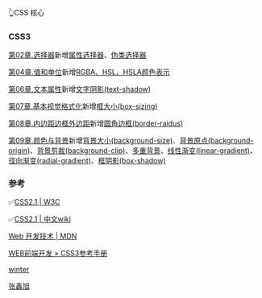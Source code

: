 👆CSS 核心

### CSS3
[第02章.选择器](https://github.com/wyhcool/notes/blob/master/Web/CSS%E6%9D%83%E5%A8%81%E6%8C%87%E5%8D%973/%E7%AC%AC02%E7%AB%A0.%E9%80%89%E6%8B%A9%E5%99%A8.md)新增[属性选择器](https://github.com/wyhcool/notes/blob/master/Web/CSS%E6%9D%83%E5%A8%81%E6%8C%87%E5%8D%973/%E7%AC%AC02%E7%AB%A0.%E9%80%89%E6%8B%A9%E5%99%A8.md#%E6%A0%B9%E6%8D%AE%E9%83%A8%E5%88%86%E5%B1%9E%E6%80%A7%E5%80%BC%E9%80%89%E6%8B%A9%E5%99%A8)、[伪类选择器](https://github.com/wyhcool/notes/blob/master/Web/CSS%E6%9D%83%E5%A8%81%E6%8C%87%E5%8D%973/%E7%AC%AC02%E7%AB%A0.%E9%80%89%E6%8B%A9%E5%99%A8.md#%E7%BB%93%E6%9E%84%E4%BC%AA%E7%B1%BB)

[第04章.值和单位](https://github.com/wyhcool/notes/blob/master/Web/CSS%E6%9D%83%E5%A8%81%E6%8C%87%E5%8D%973/%E7%AC%AC04%E7%AB%A0.%E5%80%BC%E5%92%8C%E5%8D%95%E4%BD%8D.md)新增[RGBA、HSL、HSLA颜色表示](https://github.com/wyhcool/notes/blob/master/Web/CSS%E6%9D%83%E5%A8%81%E6%8C%87%E5%8D%973/%E7%AC%AC04%E7%AB%A0.%E5%80%BC%E5%92%8C%E5%8D%95%E4%BD%8D.md#%E9%A2%9C%E8%89%B2)

[第06章.文本属性](https://github.com/wyhcool/notes/blob/master/Web/CSS%E6%9D%83%E5%A8%81%E6%8C%87%E5%8D%973/%E7%AC%AC06%E7%AB%A0.%E6%96%87%E6%9C%AC%E5%B1%9E%E6%80%A7.md)新增[文字阴影(text-shadow)](https://github.com/wyhcool/notes/blob/master/Web/CSS%E6%9D%83%E5%A8%81%E6%8C%87%E5%8D%973/%E7%AC%AC06%E7%AB%A0.%E6%96%87%E6%9C%AC%E5%B1%9E%E6%80%A7.md#%E6%96%87%E6%9C%AC%E9%98%B4%E5%BD%B1-text-shadow)

[第07章.基本视觉格式化](https://github.com/wyhcool/notes/blob/master/Web/CSS%E6%9D%83%E5%A8%81%E6%8C%87%E5%8D%973/%E7%AC%AC07%E7%AB%A0.%E5%9F%BA%E6%9C%AC%E8%A7%86%E8%A7%89%E6%A0%BC%E5%BC%8F%E5%8C%96.md)新增[框大小(box-sizing)](https://github.com/wyhcool/notes/blob/master/Web/CSS%E6%9D%83%E5%A8%81%E6%8C%87%E5%8D%973/%E7%AC%AC07%E7%AB%A0.%E5%9F%BA%E6%9C%AC%E8%A7%86%E8%A7%89%E6%A0%BC%E5%BC%8F%E5%8C%96.md#%E5%9D%97%E7%BA%A7%E5%85%83%E7%B4%A0block-level-elements)

[第08章.内边距边框外边距](https://github.com/wyhcool/notes/blob/master/Web/CSS%E6%9D%83%E5%A8%81%E6%8C%87%E5%8D%973/%E7%AC%AC08%E7%AB%A0.%E5%86%85%E8%BE%B9%E8%B7%9D%E8%BE%B9%E6%A1%86%E5%A4%96%E8%BE%B9%E8%B7%9D.md)新增[圆角边框(border-raidus)]()

[第09章.颜色与背景](https://github.com/wyhcool/notes/blob/master/Web/CSS%E6%9D%83%E5%A8%81%E6%8C%87%E5%8D%973/%E7%AC%AC09%E7%AB%A0.%E9%A2%9C%E8%89%B2%E5%92%8C%E8%83%8C%E6%99%AF.md)新增[背景大小(background-size)](https://github.com/wyhcool/notes/blob/master/Web/CSS%E6%9D%83%E5%A8%81%E6%8C%87%E5%8D%973/%E7%AC%AC09%E7%AB%A0.%E9%A2%9C%E8%89%B2%E5%92%8C%E8%83%8C%E6%99%AF.md#%E8%83%8C%E6%99%AF%E5%A4%A7%E5%B0%8F)、[背景原点(background-origin)](https://github.com/wyhcool/notes/blob/master/Web/CSS%E6%9D%83%E5%A8%81%E6%8C%87%E5%8D%973/%E7%AC%AC09%E7%AB%A0.%E9%A2%9C%E8%89%B2%E5%92%8C%E8%83%8C%E6%99%AF.md#%E8%83%8C%E6%99%AF%E5%8E%9F%E7%82%B9)、[背景剪裁(background-clip)](https://github.com/wyhcool/notes/blob/master/Web/CSS%E6%9D%83%E5%A8%81%E6%8C%87%E5%8D%973/%E7%AC%AC09%E7%AB%A0.%E9%A2%9C%E8%89%B2%E5%92%8C%E8%83%8C%E6%99%AF.md#%E8%83%8C%E6%99%AF%E5%89%AA%E8%A3%81)、[多重背景](https://github.com/wyhcool/notes/blob/master/Web/CSS%E6%9D%83%E5%A8%81%E6%8C%87%E5%8D%973/%E7%AC%AC09%E7%AB%A0.%E9%A2%9C%E8%89%B2%E5%92%8C%E8%83%8C%E6%99%AF.md#%E5%A4%9A%E9%87%8D%E8%83%8C%E6%99%AF-multiple-backgrounds)、[线性渐变(linear-gradient)](https://github.com/wyhcool/notes/blob/master/Web/CSS%E6%9D%83%E5%A8%81%E6%8C%87%E5%8D%973/%E7%AC%AC09%E7%AB%A0.%E9%A2%9C%E8%89%B2%E5%92%8C%E8%83%8C%E6%99%AF.md#%E7%BA%BF%E6%80%A7%E6%B8%90%E5%8F%98-linear-gradients)、[径向渐变(radial-gradient)](https://github.com/wyhcool/notes/blob/master/Web/CSS%E6%9D%83%E5%A8%81%E6%8C%87%E5%8D%973/%E7%AC%AC09%E7%AB%A0.%E9%A2%9C%E8%89%B2%E5%92%8C%E8%83%8C%E6%99%AF.md#%E5%BE%84%E5%90%91%E6%B8%90%E5%8F%98-radial-gradients)、[框阴影(box-shadow)](https://github.com/wyhcool/notes/blob/master/Web/CSS%E6%9D%83%E5%A8%81%E6%8C%87%E5%8D%973/%E7%AC%AC09%E7%AB%A0.%E9%A2%9C%E8%89%B2%E5%92%8C%E8%83%8C%E6%99%AF.md#%E6%A1%86%E9%98%B4%E5%BD%B1-box-shadows)



### 参考
✅[CSS2.1 | W3C](https://www.w3.org/TR/CSS2/)

✅[CSS2.1 | 中文wiki](https://www.w3.org/html/ig/zh/wiki/CSS2)

[Web 开发技术
| MDN](https://developer.mozilla.org/zh-CN/docs/Web)

[WEB前端开发 » CSS3参考手册](http://caibaojian.com/css3/)

[winter](https://www.cnblogs.com/winter-cn/)

[张鑫旭](https://www.zhangxinxu.com/wordpress/)

